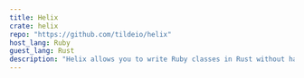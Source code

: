 ```yaml
---
title: Helix
crate: helix
repo: "https://github.com/tildeio/helix"
host_lang: Ruby
guest_lang: Rust
description: "Helix allows you to write Ruby classes in Rust without having to write the glue code yourself."
---
```


